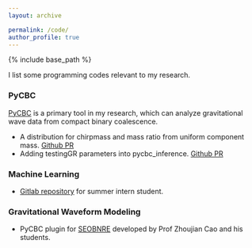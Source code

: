 ```yaml
---
layout: archive

permalink: /code/
author_profile: true
---
```


{% include base_path %}

I list some programming codes relevant to my research.

### PyCBC

[PyCBC](https://pycbc.org) is a primary tool in my research, which can analyze gravitational wave data from compact binary coalescence.

- A distribution for chirpmass and mass ratio from uniform component mass. [Github PR](https://github.com/gwastro/pycbc/pull/3681) 
- Adding testingGR parameters into pycbc_inference. [Github PR](https://github.com/gwastro/pycbc/pull/3445)



### Machine Learning

- [Gitlab repository](https://gitlab.aei.uni-hannover.de/yifan.wang/summer-machinelearning) for summer intern student.



### Gravitational Waveform Modeling

- PyCBC plugin for [SEOBNRE](https://gitlab.aei.uni-hannover.de/yifan.wang/eccentricity) developed by Prof Zhoujian Cao and his students.

